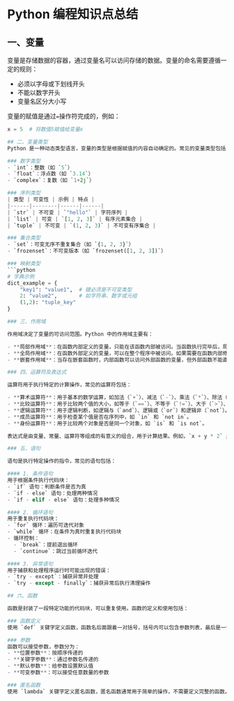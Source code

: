 # Python 编程知识点总结

## 一、变量
变量是存储数据的容器，通过变量名可以访问存储的数据。变量的命名需要遵循一定的规则：
- 必须以字母或下划线开头
- 不能以数字开头
- 变量名区分大小写

变量的赋值是通过`=`操作符完成的，例如：
```python
x = 5  # 将数值5赋值给变量x

## 二、变量类型
Python 是一种动态类型语言，变量的类型是根据赋值的内容自动确定的。常见的变量类型包括：

### 数字类型
- `int`：整数（如 `5`）
- `float`：浮点数（如 `3.14`）
- `complex`：复数（如 `1+2j`）

### 序列类型
| 类型 | 可变性 | 示例 | 特点 |
|------|--------|------|------|
| `str` | 不可变 | `"hello"` | 字符序列 |
| `list` | 可变 | `[1, 2, 3]` | 有序元素集合 |
| `tuple` | 不可变 | `(1, 2, 3)` | 不可变有序集合 |

### 集合类型
- `set`：可变无序不重复集合（如 `{1, 2, 3}`）
- `frozenset`：不可变版本（如 `frozenset([1, 2, 3])`）

### 映射类型
```python
# 字典示例
dict_example = {
    "key1": "value1",  # 键必须是不可变类型
    2: "value2",       # 如字符串、数字或元组
    (1,2): "tuple_key" 
}

### 三、作用域

作用域决定了变量的可访问范围。Python 中的作用域主要有：

- **局部作用域**：在函数内部定义的变量，只能在该函数内部被访问。当函数执行完毕后，局部变量通常会被销毁。  
- **全局作用域**：在函数外部定义的变量，可以在整个程序中被访问。如果需要在函数内部修改全局变量，需要使用 `global` 关键字。  
- **嵌套作用域**：当存在嵌套函数时，内部函数可以访问外部函数的变量，但外部函数不能直接访问内部函数的变量。这种作用域规则有助于避免变量命名冲突，同时保证了代码的模块化和封装性。

### 四、运算符及表达式

运算符用于执行特定的计算操作，常见的运算符包括：

- **算术运算符**：用于基本的数学运算，如加法（`+`）、减法（`-`）、乘法（`*`）、除法（`/`）、整除（`//`）、取余（`%`）和幂运算（`**`）。  
- **比较运算符**：用于比较两个值的大小，如等于（`==`）、不等于（`!=`）、大于（`>`）、小于（`<`）、大于等于（`>=`）和小于等于（`<=`）。  
- **逻辑运算符**：用于逻辑判断，如逻辑与（`and`）、逻辑或（`or`）和逻辑非（`not`）。  
- **成员运算符**：用于检查某个值是否在序列中，如 `in` 和 `not in`。  
- **身份运算符**：用于比较两个对象是否是同一个对象，如 `is` 和 `is not`。  

表达式是由变量、常量、运算符等组成的有意义的组合，用于计算结果。例如，`x + y * 2` 是一个表达式，它的计算结果取决于变量 `x` 和 `y` 的值以及运算符的优先级。

### 五、语句

语句是执行特定操作的指令，常见的语句包括：

#### 1. 条件语句
用于根据条件执行代码块：
- `if` 语句：判断条件是否为真
- `if - else` 语句：处理两种情况
- `if - elif - else` 语句：处理多种情况

#### 2. 循环语句
用于重复执行代码块：
- `for` 循环：遍历可迭代对象
- `while` 循环：在条件为真时重复执行代码块
- 循环控制：
  - `break`：提前退出循环
  - `continue`：跳过当前循环迭代

#### 3. 异常语句
用于捕获和处理程序运行时可能出现的错误：
- `try - except`：捕获异常并处理
- `try - except - finally`：捕获异常后执行清理操作

## 六、函数

函数是封装了一段特定功能的代码块，可以重复使用。函数的定义和使用包括：

### 函数定义
使用 `def` 关键字定义函数，函数名后面跟着一对括号，括号内可以包含参数列表，最后是一个冒号，后面是函数体。

### 参数
函数可以接受参数，参数分为：
- **位置参数**：按顺序传递的
- **关键字参数**：通过参数名传递的
- **默认参数**：给参数设置默认值
- **可变参数**：可以接受任意数量的参数

### 匿名函数
使用 `lambda` 关键字定义匿名函数，匿名函数通常用于简单的操作，不需要定义完整的函数。
